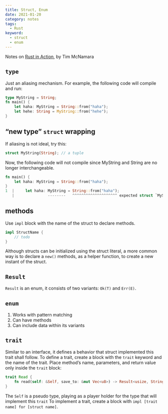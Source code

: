 ```yaml
---
title: Struct, Enum
date: 2021-01-20
category: notes
tags:
  - Rust
keyword:
  - struct
  - enum
---
```

Notes on [Rust in Action](https://www.manning.com/books/rust-in-action?query=rust%20in%20action), by Tim McNamara
## `type`
Just an aliasing mechanism.
For example, the following code will compile and run:
```rust
type MyString = String;
fn main() {
	let haha: MyString = String::from("haha");
	let hehe: String = MyString::from("hehe");
}
```
## “new type” `struct` wrapping
If aliasing is not ideal, try this:
```rust
struct MyString(String); // a tuple
```
Now, the following code will not compile since MyString and String are no longer interchangeable.
```rust
fn main() {
	let haha: MyString = String::from("haha");
}
1  |     let haha: MyString = String::from("haha");
   |               --------   ^^^^^^^^^^^^^^^^^^^^ expected struct `MyString`, found struct `String`
```

## methods
Use `impl` block with the name of the struct to declare methods.
```rust
impl StructName {
	// todo
}
```
Although structs can be initialized using the struct literal, a more common way is to declare a `new()` methods, as a helper function, to create a new instant of the struct.

## `Result`
`Result` is an enum, it consists of two variants: `Ok(T)` and `Err(E)`.

## `enum`
1. Works with pattern matching
2. Can have methods
3. Can include data within its variants

## `trait`
Similar to an interface, it defines a behavior that struct implemented this trait shall follow.
To define a trait, create a block with the `trait` keyword and the name of the trait. Place method’s name, parameters, and return value only inside the `trait` block:
```rust
trait Read {
    fn read(self: &Self, save_to: &mut Vec<u8>) -> Result<usize, String>;
}
```
The `Self` is a pseudo type, playing as a player holder for the type that will implement this `trait`
To implement a trait, create a block with  `impl [trait name] for [struct name]`.
